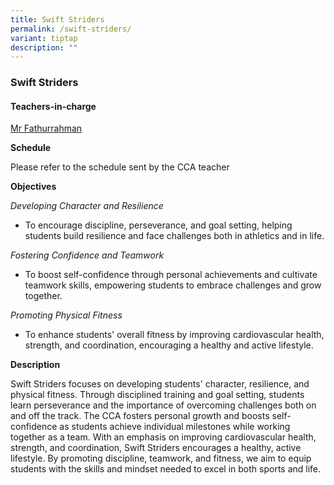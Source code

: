 ```yaml
---
title: Swift Striders
permalink: /swift-striders/
variant: tiptap
description: ""
---
```

<h3><strong>Swift Striders</strong></h3>
<h4>Teachers-in-charge</h4>
<p><a href="mailto: fathurrahman_abdul_wahed@moe.edu.sg" rel="noopener nofollow" target="_blank">Mr Fathurrahman</a>
</p>
<p><strong>Schedule</strong>
</p>
<p>Please refer to the schedule sent by the CCA teacher</p>
<p><strong>Objectives</strong>
</p>
<p><em>Developing Character and Resilience</em>
</p>
<ul data-tight="true" class="tight">
<li>
<p>To encourage discipline, perseverance, and goal setting, helping students
build resilience and face challenges both in athletics and in life.</p>
</li>
</ul>
<p><em>Fostering Confidence and Teamwork</em>
</p>
<ul data-tight="true" class="tight">
<li>
<p>To boost self-confidence through personal achievements and cultivate teamwork
skills, empowering students to embrace challenges and grow together.</p>
</li>
</ul>
<p><em>Promoting Physical Fitness</em>
</p>
<ul data-tight="true" class="tight">
<li>
<p>To enhance students' overall fitness by improving cardiovascular health,
strength, and coordination, encouraging a healthy and active lifestyle.</p>
</li>
</ul>
<p><strong>Description</strong>
</p>
<p>Swift Striders focuses on developing students' character, resilience,
and physical fitness. Through disciplined training and goal setting, students
learn perseverance and the importance of overcoming challenges both on
and off the track. The CCA fosters personal growth and boosts self-confidence
as students achieve individual milestones while working together as a team.
With an emphasis on improving cardiovascular health, strength, and coordination,
Swift Striders encourages a healthy, active lifestyle. By promoting discipline,
teamwork, and fitness, we aim to equip students with the skills and mindset
needed to excel in both sports and life.</p>
<p></p>